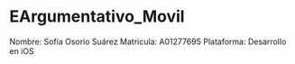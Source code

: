 # EArgumentativo_Movil

Nombre: Sofía Osorio Suárez
Matricula: A01277695
Plataforma: Desarrollo en iOS
